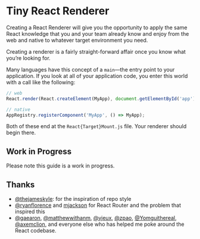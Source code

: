 # Tiny React Renderer

Creating a React Renderer will give you the opportunity to apply the same React
knowledge that you and your team already know and enjoy from the web and native
to whatever target environment you need.

Creating a renderer is a fairly straight-forward affair once you know what
you’re looking for.

Many languages have this concept of a `main`—the entry point to your
application. If you look at all of your application code, you enter this world
with a call like the following:

```jsx
// web
React.render(React.createElement(MyApp), document.getElementById('app'));

// native
AppRegistry.registerComponent('MyApp', () => MyApp);
```

Both of these end at the `React{Target}Mount.js` file. Your renderer should
begin there.

## Work in Progress

Please note this guide is a work in progress.

## Thanks

* [@thejameskyle](https://github.com/thejameskyle): for the inspiration of repo style
* [@ryanflorence](https://github.com/ryanflorence) and [mjackson](mjackson) for React Router and the problem that inspired this
* [@gaearon](https://github.com/gaearon/), [@matthewwithanm](https://github.com/gaearon/),
  [@vjeux](https://github.com/vjeux), [@zpao](https://github.com/zpao),
  [@Yomguithereal](https://github.com/Yomguithereal), [@axemclion](https://github.com/axemclion),
  and everyone else who has helped me poke around the React codebase.


